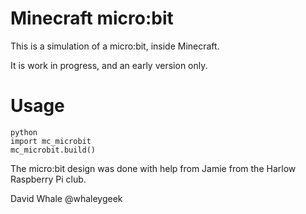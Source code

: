 Minecraft micro:bit
====

This is a simulation of a micro:bit, inside Minecraft.

It is work in progress, and an early version only.


Usage
====

```
python
import mc_microbit
mc_microbit.build()
```

The micro:bit design was done with help from Jamie from the Harlow Raspberry Pi club.

David Whale
@whaleygeek
